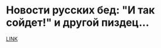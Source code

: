 # Новости русских бед: "И так сойдет!" и другой пиздец...



[LINK](https://varlamov.ru/2145076.html)